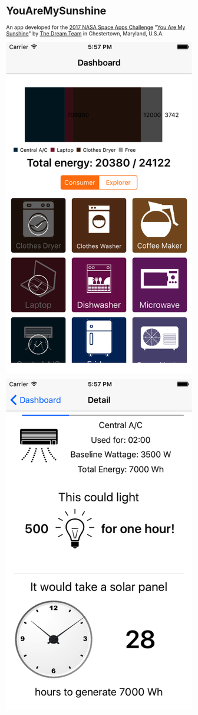 # YouAreMySunshine
An app developed for the [2017 NASA Space Apps Challenge](https://2017.spaceappschallenge.org/) "[You Are My Sunshine](https://2017.spaceappschallenge.org/challenges/earth-and-us/you-are-my-sunshine/details)" by [The Dream Team](https://2017.spaceappschallenge.org/challenges/earth-and-us/you-are-my-sunshine/teams/dream-team-1/project) in Chestertown, Maryland, U.S.A.

![Dashboard View](https://github.com/NASADreamTeam/YouAreMySunshine/blob/master/Simulator%20Screen%20Shot%20Apr%2030%2C%202017%2C%205.57.30%20PM.png "Dashboard View")

![Detail View](https://github.com/NASADreamTeam/YouAreMySunshine/blob/master/Simulator%20Screen%20Shot%20Apr%2030%2C%202017%2C%205.57.37%20PM.png "Detail View")
